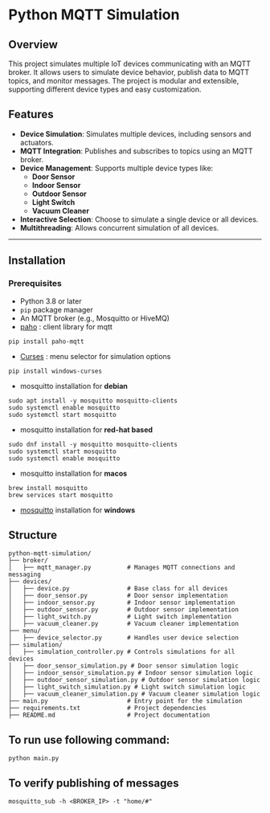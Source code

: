 # Python MQTT Simulation

## Overview

This project simulates multiple IoT devices communicating with an MQTT broker. It allows users to simulate device
behavior, publish data to MQTT topics, and monitor messages. The project is modular and extensible, supporting different
device types and easy customization.

## Features

- **Device Simulation**: Simulates multiple devices, including sensors and actuators.
- **MQTT Integration**: Publishes and subscribes to topics using an MQTT broker.
- **Device Management**: Supports multiple device types like:
    - **Door Sensor**
    - **Indoor Sensor**
    - **Outdoor Sensor**
    - **Light Switch**
    - **Vacuum Cleaner**
- **Interactive Selection**: Choose to simulate a single device or all devices.
- **Multithreading**: Allows concurrent simulation of all devices.

---

## Installation

### Prerequisites

- Python 3.8 or later
- `pip` package manager
- An MQTT broker (e.g., Mosquitto or HiveMQ)
- [paho](https://pypi.org/project/paho-mqtt/) : client library for mqtt

```
pip install paho-mqtt
```

- [Curses](https://pypi.org/project/windows-curses/) : menu selector for simulation options

```
pip install windows-curses
```

- mosquitto installation for **debian**

```
sudo apt install -y mosquitto mosquitto-clients
sudo systemctl enable mosquitto
sudo systemctl start mosquitto
```

- mosquitto installation for **red-hat based**

```
sudo dnf install -y mosquitto mosquitto-clients
sudo systemctl start mosquitto
sudo systemctl enable mosquitto
```

- mosquitto installation for **macos**

```
brew install mosquitto
brew services start mosquitto
```

- [mosquitto](https://mosquitto.org/download/) installation for **windows**

## Structure

```
python-mqtt-simulation/
├── broker/
│   ├── mqtt_manager.py          # Manages MQTT connections and messaging
├── devices/
│   ├── device.py                # Base class for all devices
│   ├── door_sensor.py           # Door sensor implementation
│   ├── indoor_sensor.py         # Indoor sensor implementation
│   ├── outdoor_sensor.py        # Outdoor sensor implementation
│   ├── light_switch.py          # Light switch implementation
│   ├── vacuum_cleaner.py        # Vacuum cleaner implementation
├── menu/
│   ├── device_selector.py       # Handles user device selection
├── simulation/
│   ├── simulation_controller.py # Controls simulations for all devices
│   ├── door_sensor_simulation.py # Door sensor simulation logic
│   ├── indoor_sensor_simulation.py # Indoor sensor simulation logic
│   ├── outdoor_sensor_simulation.py # Outdoor sensor simulation logic
│   ├── light_switch_simulation.py # Light switch simulation logic
│   ├── vacuum_cleaner_simulation.py # Vacuum cleaner simulation logic
├── main.py                      # Entry point for the simulation
├── requirements.txt             # Project dependencies
├── README.md                    # Project documentation
```

## To run use following command:

```
python main.py
```

## To verify publishing of messages

```
mosquitto_sub -h <BROKER_IP> -t "home/#"
```